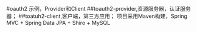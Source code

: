 #oauth2 示例，Provider和Client
##toauth2-provider,资源服务器，认证服务器；
##toatuh2-client,客户端，第三方应用；
项目采用Maven构建，Spring MVC + Spring Data JPA + Shiro + MySQL